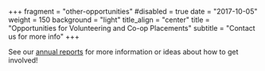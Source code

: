+++
fragment = "other-opportunities"
#disabled = true
date = "2017-10-05"
weight = 150
background = "light"
title_align = "center"
title = "Opportunities for Volunteering and Co-op Placements"
subtitle = "Contact us for more info"
+++

See our [annual reports](#annual-reports) for more information or ideas about how to get involved!



